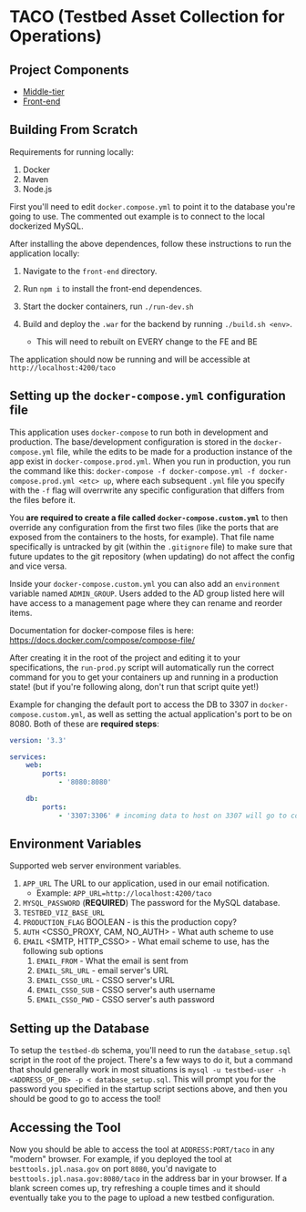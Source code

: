 # TACO (Testbed Asset Collection for Operations)

## Project Components

-   [Middle-tier](testbed-viz/README.md)
-   [Front-end](front-end/README.md)

## Building From Scratch

Requirements for running locally:

1. Docker
2. Maven
3. Node.js

First you'll need to edit `docker.compose.yml` to point it to the database you're going to use. The commented out example is to connect to the local dockerized MySQL.

After installing the above dependences, follow these instructions to run the application locally:

1. Navigate to the `front-end` directory.
2. Run `npm i` to install the front-end dependences.
3. Start the docker containers, run `./run-dev.sh`

4. Build and deploy the `.war` for the backend by running `./build.sh <env>`.
    - This will need to rebuilt on EVERY change to the FE and BE

The application should now be running and will be accessible at `http://localhost:4200/taco`

## Setting up the `docker-compose.yml` configuration file

This application uses `docker-compose` to run both in development and production. The base/development configuration is stored in the `docker-compose.yml` file, while the edits to be made for a production instance of the app exist in `docker-compose.prod.yml`. When you run in production, you run the command like this: `docker-compose -f docker-compose.yml -f docker-compose.prod.yml <etc> up`, where each subsequent `.yml` file you specify with the `-f` flag will overrwrite any specific configuration that differs from the files before it.

You **are required to create a file called `docker-compose.custom.yml`** to then override any configuration from the first two files (like the ports that are exposed from the containers to the hosts, for example). That file name specifically is untracked by git (within the `.gitignore` file) to make sure that future updates to the git repository (when updating) do not affect the config and vice versa.

Inside your `docker-compose.custom.yml` you can also add an `environment` variable named `ADMIN_GROUP`. Users added to the AD group listed here will have access to a management page where they can rename and reorder items.

Documentation for docker-compose files is here: https://docs.docker.com/compose/compose-file/

After creating it in the root of the project and editing it to your specifications, the `run-prod.py` script will automatically run the correct command for you to get your containers up and running in a production state! (but if you're following along, don't run that script quite yet!)

Example for changing the default port to access the DB to 3307 in `docker-compose.custom.yml`, as well as setting the actual application's port to be on 8080. Both of these are **required steps**:

```yaml
version: '3.3'

services:
    web:
        ports:
            - '8080:8080'

    db:
        ports:
            - '3307:3306' # incoming data to host on 3307 will go to container's 3306 port
```

## Environment Variables

Supported web server environment variables.

1. `APP_URL` The URL to our application, used in our email notification.
    - Example: `APP_URL=http://localhost:4200/taco`
2. `MYSQL_PASSWORD` (**REQUIRED**) The password for the MySQL database.
3. `TESTBED_VIZ_BASE_URL`
4. `PRODUCTION_FLAG` BOOLEAN - is this the production copy?
5. `AUTH` <CSSO_PROXY, CAM, NO_AUTH> - What auth scheme to use
6. `EMAIL` <SMTP, HTTP_CSSO> - What email scheme to use, has the following sub options
    1. `EMAIL_FROM` - What the email is sent from
    2. `EMAIL_SRL_URL` - email server's URL
    3. `EMAIL_CSSO_URL` - CSSO server's URL
    4. `EMAIL_CSSO_SUB` - CSSO server's auth username
    5. `EMAIL_CSSO_PWD` - CSSO server's auth password

## Setting up the Database

To setup the `testbed-db` schema, you'll need to run the `database_setup.sql` script in the root of the project.
There's a few ways to do it, but a command that should generally work in most situations is `mysql -u testbed-user -h <ADDRESS_OF_DB> -p < database_setup.sql`. This will prompt you for the password you specified in the startup script sections above, and then you should be good to go to access the tool!

## Accessing the Tool

Now you should be able to access the tool at `ADDRESS:PORT/taco` in any "modern" browser.
For example, if you deployed the tool at `besttools.jpl.nasa.gov` on port `8080`, you'd navigate to `besttools.jpl.nasa.gov:8080/taco` in the address bar in your browser.
If a blank screen comes up, try refreshing a couple times and it should eventually take you to the page to upload a new testbed configuration.
